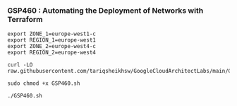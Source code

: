 ### GSP460 :  Automating the Deployment of Networks with Terraform 

```
export ZONE_1=europe-west1-c
export REGION_1=europe-west1
export ZONE_2=europe-west4-c
export REGION_2=europe-west4
```

```
curl -LO raw.githubusercontent.com/tariqsheikhsw/GoogleCloudArchitectLabs/main/GSP460.sh

sudo chmod +x GSP460.sh

./GSP460.sh
```

